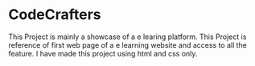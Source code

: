# CodeCrafters
This Project is mainly a showcase of a e learing platform.
This  Project is reference of first web page of a e learning website and access to all the feature.
I have made this project using html and css only.

